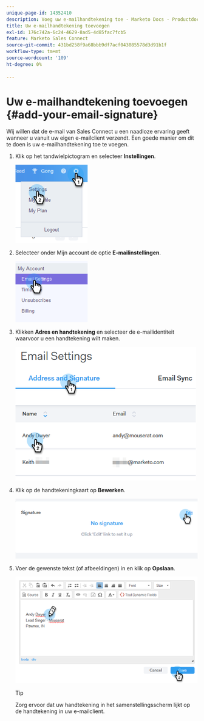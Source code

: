```yaml
---
unique-page-id: 14352410
description: Voeg uw e-mailhandtekening toe - Marketo Docs - Productdocumentatie
title: Uw e-mailhandtekening toevoegen
exl-id: 176c742a-6c24-4629-8ad5-4d85fac7fcb5
feature: Marketo Sales Connect
source-git-commit: 431bd258f9a68bbb9df7acf043085578d3d91b1f
workflow-type: tm+mt
source-wordcount: '109'
ht-degree: 0%

---
```


# Uw e-mailhandtekening toevoegen {#add-your-email-signature}

Wij willen dat de e-mail van Sales Connect u een naadloze ervaring geeft wanneer u vanuit uw eigen e-mailclient verzendt. Een goede manier om dit te doen is uw e-mailhandtekening toe te voegen.

1. Klik op het tandwielpictogram en selecteer **Instellingen**.

   ![](assets/add-your-email-signature-1.png)

1. Selecteer onder Mijn account de optie **E-mailinstellingen**.

   ![](assets/add-your-email-signature-2.png)

1. Klikken **Adres en handtekening** en selecteer de e-mailidentiteit waarvoor u een handtekening wilt maken.

   ![](assets/add-your-email-signature-3.png)

1. Klik op de handtekeningkaart op **Bewerken**.

   ![](assets/add-your-email-signature-4.png)

1. Voer de gewenste tekst (of afbeeldingen) in en klik op **Opslaan**.

   ![](assets/add-your-email-signature-5.png)

   >[!TIP]
   >
   >Zorg ervoor dat uw handtekening in het samenstellingsscherm lijkt op de handtekening in uw e-mailclient.
